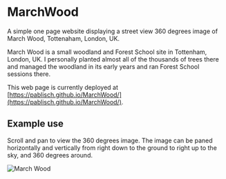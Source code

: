 # MarchWood
 
A simple one page website displaying a street view 360 degrees image of March Wood, Tottenaham, London, UK.

March Wood is a small woodland and Forest School site in Tottenham, London, UK. I personally planted almost all of the thousands of trees there and managed the woodland in its early years and ran Forest School sessions there.

This web page is currently deployed at [https://pablisch.github.io/MarchWood/](https://pablisch.github.io/MarchWood/).

## Example use

Scroll and pan to view the 360 degrees image.
The image can be paned horizontally and vertically from right down to the ground to right up to the sky, and 360 degrees around.

![March Wood](images/march-wood-example.png)
